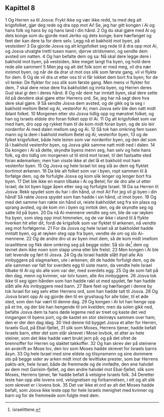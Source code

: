 ## Kapittel 8

1 Og Herren sa til Josva: Frykt ikke og vær ikke redd, ta med deg alt krigsfolket, gjør deg rede og dra opp mot Ai! Se, jeg har gitt kongen i Ai og hans folk og hans by og hans land i din hånd.
2 Og du skal gjøre med Ai og dets konge som du gjorde med Jeriko og dets konge; bare hærfanget og feet der kan dere ta for dere selv. Legg nå et bakhold mot byen, på vestsiden!
3 Da gjorde Josva og alt krigsfolket seg rede til å dra opp mot Ai, og Josva utvalgte tretti tusen mann, djerve stridsmenn, og sendte dem avsted om natten.
4 Og han befalte dem og sa: Nå skal dere legge dere i bakhold mot byen, på vestsiden, ikke meget langt fra byen, og hold dere rede alle sammen!
5 Men jeg og alt det folk som er med meg, vil dra nær innimot byen, og når de da drar ut mot oss slik som første gang, vil vi flykte for dem.
6 Og de vil dra ut etter oss til vi får lokket dem bort fra byen; for de vil tenke: De flykter for oss slik som første gang. Men mens vi flykter for dem,
7 skal dere reise dere fra bakholdet og innta byen, og Herren deres Gud skal gi den i deres hånd.
8 Og når dere har inntatt byen, skal dere sette ild på dendere skal gjøre etter Herrens ord. Se, jeg har nå sagt dere hva dere skal gjøre.
9 Så sendte Josva dem avsted, og de gikk og la seg i bakhold mellom Betel og Ai, vestenfor Ai; men Josva selv ble den natt midt iblant folket.
10 Morgenen etter sto Josva tidlig opp og mønstret folket; og han og Israels eldste dro foran folket opp til Ai.
11 Og alt krigsfolket som var med ham, dro opp og rykket fram til de kom midt foran byen, og de slo leir nordenfor Ai med dalen mellom seg og Ai.
12 Så tok han omkring fem tusen mann og la dem i bakhold mellom Betel og Ai, vestenfor byen,
13 og de fylket krigsfolket, både hele leiren som var nordenfor byen, og den del som lå i bakhold vestenfor byen, og Josva gikk samme natt midt ned i dalen.
14 Da kongen i Ai så dette, skyndte byens menn seg, han selv og hele hans folk, og dro tidlig om morgenen ut til strid mot Israel, til det fastsatte sted foran ødemarken; men han visste ikke at det lå et bakhold mot ham vestenfor byen.
15 Og Josva og hele Israel lot seg slå av dem og flyktet bortimot ørkenen.
16 Da ble alt folket som var i byen, ropt sammen til å forfølge dem, og de forfulgte Josva og kom slik lenger og lenger bort fra byen.
17 Det ble ikke en mann tilbake i Ai og Betel; for de dro alle ut etter Israel; de lot byen ligge åpen etter seg og forfulgte Israel.
18 Da sa Herren til Josva: Rekk spydet som du har i din hånd, ut mot Ai! For jeg vil gi byen i din hånd! Så rakte Josva spydet som han hadde i sin hånd, ut imot byen.
19 Og med det samme han rakte sin hånd ut, reiste bakholdet seg fra sin plass og sprang avsted, og de kom inn i byen og inntok den, og de skyndte seg og satte ild på byen.
20 Da nå Ai-mennene vendte seg om, ble de var røyken fra byen, som steg opp imot himmelen, og de var ikke i stand til å flykte hverken hit eller dit, fordi de krigsfolk som var flyktet til ørkenen, nå vendte seg mot forfølgerne.
21 For da Josva og hele Israel så at bakholdet hadde inntatt byen, og at røyken steg opp fra byen, vendte de om og slo Ai-mennene.
22 Og de andre dro ut av byen imot dem, så de kom midt imellom israelittene og fikk dem omkring seg på begge sider. Så slo de[^1] dem og levnet dem ikke noen som slapp unna eller ble frelst.
23 Men kongen i Ai ble tatt levende og ført til Josva.
24 Og da Israel hadde slått ihjel alle Ais innbyggere på slagmarken, ute i ørkenen, dit de hadde forfulgt dem, og de alle sammen var falt for sverdets egg til siste mann, da vendte hele Israel tilbake til Ai og slo alle som var der, med sverdets egg.
25 Og de som falt på den dag, menn og kvinner, var tolv tusen, alle Ais innbyggere.
26 Josva tok ikke til seg igjen hånden som han hadde rakt ut med spydet, før han hadde slått alle Ais innbyggere med bann.
27 Bare feet og hærfanget i denne by tok Israel for seg selv etter Herrens ord, som han hadde talt til Josva.
28 Og Josva brant opp Ai og gjorde den til en grushaug for alle tider, til et øde sted, som den har vært til denne dag.
29 Og kongen i Ai lot han henge opp på et tre, og der ble han hengende til om kvelden; men da solen gikk ned, befalte Josva dem ta hans døde legeme ned av treet og kaste det ved inngangen til byens port, og de kastet en stor steinrøys sammen over ham; den er der den dag idag.
30 Ved denne tid bygget Josva et alter for Herren, Israels Gud, på Ebal-fjellet,
31 slik som Moses, Herrens tjener, hadde befalt Israels barn, etter det som står skrevet i Mose lovbok, et alter av hele steiner, som det ikke hadde vært brukt jern på; og på det ofret de brennoffer for Herren og slaktet takkoffer.
32 Og han skrev der på steinene en avskrift av Mose lov, den lov som Moses hadde skrevet for Israels barns åsyn.
33 Og hele Israel med sine eldste og tilsynsmenn og sine dommere sto på begge sider av arken midt imot de levittiske prester, som bar Herrens pakts-ark, hele Israel, både de fremmede og de innfødte, den ene halvdel av dem mot Garisim-fjellet, og den andre halvdel mot Ebal-fjellet, slik som Moses, Herrens tjener, før hadde befalt å velsigne Israels folk.
34 Deretter leste han opp alle lovens ord, velsignelsen og forbannelsen, i ett og alt slik som skrevet er i lovens bok.
35 Det var ikke et ord av alt det Moses hadde befalt, som Josva ikke leste opp for hele Israels menighet med kvinner og barn og for de fremmede som fulgte med dem.

[^1]:  israelittene.
